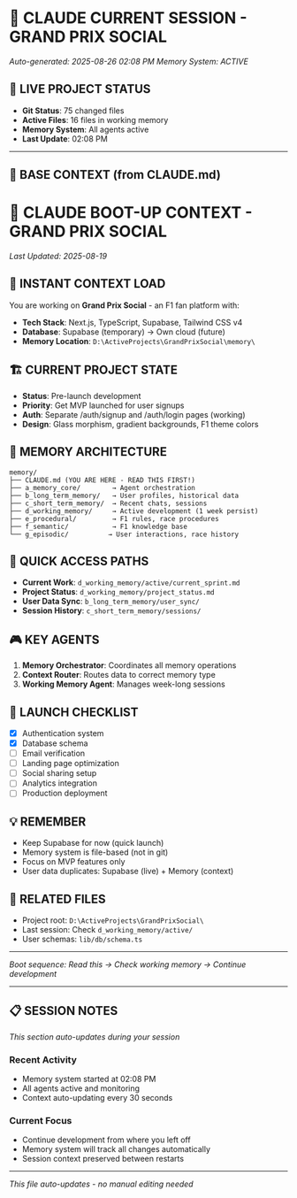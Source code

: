 
# 🏁 CLAUDE CURRENT SESSION - GRAND PRIX SOCIAL
*Auto-generated: 2025-08-26 02:08 PM*
*Memory System: ACTIVE*

## 📡 LIVE PROJECT STATUS
- **Git Status**: 75 changed files
- **Active Files**: 16 files in working memory
- **Memory System**: All agents active
- **Last Update**: 02:08 PM

---

## 🧠 BASE CONTEXT (from CLAUDE.md)
# 🏁 CLAUDE BOOT-UP CONTEXT - GRAND PRIX SOCIAL
*Last Updated: 2025-08-19*

## 🎯 INSTANT CONTEXT LOAD
You are working on **Grand Prix Social** - an F1 fan platform with:
- **Tech Stack**: Next.js, TypeScript, Supabase, Tailwind CSS v4
- **Database**: Supabase (temporary) → Own cloud (future)
- **Memory Location**: `D:\ActiveProjects\GrandPrixSocial\memory\`

## 🏗️ CURRENT PROJECT STATE
- **Status**: Pre-launch development
- **Priority**: Get MVP launched for user signups
- **Auth**: Separate /auth/signup and /auth/login pages (working)
- **Design**: Glass morphism, gradient backgrounds, F1 theme colors

## 🧠 MEMORY ARCHITECTURE
```
memory/
├── CLAUDE.md (YOU ARE HERE - READ THIS FIRST!)
├── a_memory_core/        → Agent orchestration
├── b_long_term_memory/   → User profiles, historical data
├── c_short_term_memory/  → Recent chats, sessions
├── d_working_memory/     → Active development (1 week persist)
├── e_procedural/         → F1 rules, race procedures
├── f_semantic/           → F1 knowledge base
└── g_episodic/          → User interactions, race history
```

## 📍 QUICK ACCESS PATHS
- **Current Work**: `d_working_memory/active/current_sprint.md`
- **Project Status**: `d_working_memory/project_status.md`
- **User Data Sync**: `b_long_term_memory/user_sync/`
- **Session History**: `c_short_term_memory/sessions/`

## 🎮 KEY AGENTS
1. **Memory Orchestrator**: Coordinates all memory operations
2. **Context Router**: Routes data to correct memory type
3. **Working Memory Agent**: Manages week-long sessions

## 🚦 LAUNCH CHECKLIST
- [x] Authentication system
- [x] Database schema
- [ ] Email verification
- [ ] Landing page optimization
- [ ] Social sharing setup
- [ ] Analytics integration
- [ ] Production deployment

## 💡 REMEMBER
- Keep Supabase for now (quick launch)
- Memory system is file-based (not in git)
- Focus on MVP features only
- User data duplicates: Supabase (live) + Memory (context)

## 🔗 RELATED FILES
- Project root: `D:\ActiveProjects\GrandPrixSocial\`
- Last session: Check `d_working_memory/active/`
- User schemas: `lib/db/schema.ts`

---
*Boot sequence: Read this → Check working memory → Continue development*

---

## 📋 SESSION NOTES
*This section auto-updates during your session*

### Recent Activity
- Memory system started at 02:08 PM
- All agents active and monitoring
- Context auto-updating every 30 seconds

### Current Focus
- Continue development from where you left off
- Memory system will track all changes automatically
- Session context preserved between restarts

---
*This file auto-updates - no manual editing needed*
